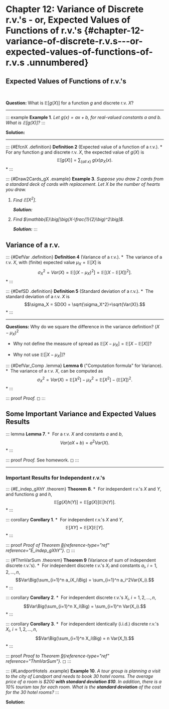 # Chapter 12: Variance of Discrete r.v.'s - or, Expected Values of Functions of r.v.'s {#chapter-12-variance-of-discrete-r.v.s---or-expected-values-of-functions-of-r.v.s .unnumbered}

## Expected Values of Functions of r.v.'s

 

**Question:** What is $\mathbb{E}[g(X)]$ for a function $g$ and discrete
r.v. $X$?

------------------------------------------------------------------------

::: example
**Example 1**. *Let $g(x) = ax+b$, for real-valued constants $a$ and
$b$. What is $\mathbb{E}[g(X)]$?*
:::

**Solution:**

------------------------------------------------------------------------

::: {#EfcnX .definition}
**Definition 2** (Expected value of a function of a r.v.). *  For any
function $g$ and discrete r.v. $X$, the expected value of $g(X)$ is
$$\mathbb{E}[g(X)] = \sum_{\{all\ x\}}\ g(x) p_X(x).$$*
:::

::: {#Draw2Cards_gX .example}
**Example 3**. *Suppose you draw 2 cards from a standard deck of cards
*with* replacement. Let $X$ be the number of hearts you draw.*

1.  *Find $\mathbb{E}[X^2]$.*

    ***Solution:***

2.  *Find $\mathbb{E}\big[\big(X-\frac{1}{2}\big)^2\big]$.*

    ***Solution:***
:::

## Variance of a r.v.

::: {#DefVar .definition}
**Definition 4** (Variance of a r.v.). *  The variance of a r.v. $X$,
with (finite) expected value $\mu_X=\mathbb{E}[X]$ is
$$\sigma_X^2=Var(X)=\mathbb{E}[(X-\mu_X)^2] = \mathbb{E}[(X-\mathbb{E}[X])^2].$$*
:::

::: {#DefSD .definition}
**Definition 5** (Standard deviation of a r.v.). *  The standard
deviation of a r.v. $X$ is
$$\sigma_X = SD(X) = \sqrt{\sigma_X^2}=\sqrt{Var(X)}.$$*
:::

------------------------------------------------------------------------

**Questions:** Why do we square the difference in the variance
definition? $(X-\mu_X)^2$

-   Why not define the measure of spread as
    $\mathbb{E}[X-\mu_X] = \mathbb{E}[X-\mathbb{E}[X]]$?

-   Why not use $\mathbb{E}[|X-\mu_X|]$?

::: {#DefVar_Comp .lemma}
**Lemma 6** (\"Computation formula\" for Variance). *  The variance of a
r.v. $X$, can be computed as
$$\sigma_X^2=Var(X)=\mathbb{E}[X^2]-\mu_X^2 = \mathbb{E}[X^2] - (\mathbb{E}[X])^2.$$*
:::

::: proof
*Proof.* ◻
:::

## Some Important Variance and Expected Values Results

::: lemma
**Lemma 7**. *  For a r.v. $X$ and constants $a$ and $b$,
$$Var(aX+b) = a^2Var(X).$$*
:::

::: proof
*Proof.* See homework. ◻
:::

------------------------------------------------------------------------

### Important Results for Independent r.v.'s

::: {#E_indep_gXhY .theorem}
**Theorem 8**. *  For independent r.v.'s $X$ and $Y$, and functions $g$
and $h$, $$\mathbb{E}[g(X)h(Y)] = \mathbb{E}[g(X)]\mathbb{E}[h(Y)].$$*
:::

::: corollary
**Corollary 1**. *  For independent r.v.'s $X$ and $Y$,
$$\mathbb{E}[XY] = \mathbb{E}[X]\mathbb{E}[Y].$$*
:::

::: proof
*Proof of Theorem [8](#E_indep_gXhY){reference-type="ref"
reference="E_indep_gXhY"}.* ◻
:::

::: {#ThmVarSum .theorem}
**Theorem 9** (Variance of sum of independent discrete r.v.'s). *  For
independent discrete r.v.'s $X_i$ and constants $a_i$, $i=1,2,\dots, n$,
$$Var\Big(\sum_{i=1}^n a_iX_i\Big) = \sum_{i=1}^n a_i^2Var(X_i).$$*
:::

::: corollary
**Corollary 2**. *  For independent discrete r.v.'s $X_i$,
$i=1,2,\dots, n$,
$$Var\Big(\sum_{i=1}^n X_i\Big) = \sum_{i=1}^n Var(X_i).$$*
:::

::: corollary
**Corollary 3**. *  For independent identically (i.i.d.) discrete r.v.'s
$X_i$, $i=1,2,\dots, n$,
$$Var\Big(\sum_{i=1}^n X_i\Big) = n Var(X_1).$$*
:::

::: proof
*Proof to Theorem [9](#ThmVarSum){reference-type="ref"
reference="ThmVarSum"}.* ◻
:::

::: {#LandportHotels .example}
**Example 10**. *A tour group is planning a visit to the city of
Landport and needs to book 30 hotel rooms. The average price of a room
is \$200 **with standard deviation \$10**. In addition, there is a 10%
tourism tax for each room. What is the **standard deviation** of the
cost for the 30 hotel rooms?*
:::

**Solution:**
